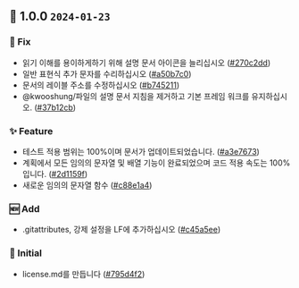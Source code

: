 ## 🎉 1.0.0 `2024-01-23`
### 🐛 Fix
- 읽기 이해를 용이하게하기 위해 설명 문서 아이콘을 늘리십시오 ([#270c2dd](https://github.com/kwooshung/files/commit/270c2ddd9ed91a7ea7d2265020cc9dcb21f77b12))
- 일반 표현식 추가 문자를 수리하십시오 ([#a50b7c0](https://github.com/kwooshung/files/commit/a50b7c07339b0084478c846b5fe675225442dfd0))
- 문서의 레이블 주소를 수정하십시오 ([#b745211](https://github.com/kwooshung/files/commit/b7452116b13812c6ac058228d875f124ff68df36))
- @kwooshung/파일의 설명 문서 지침을 제거하고 기본 프레임 워크를 유지하십시오. ([#37b12cb](https://github.com/kwooshung/files/commit/37b12cb9edae4859f407a6f5c5a234df0445bf06))
### ✨ Feature
- 테스트 적용 범위는 100%이며 문서가 업데이트되었습니다. ([#a3e7673](https://github.com/kwooshung/files/commit/a3e767357675a2fc349510572ccaa52b72dad507))
- 계획에서 모든 임의의 문자열 및 배열 기능이 완료되었으며 코드 적용 속도는 100%입니다. ([#2d1159f](https://github.com/kwooshung/files/commit/2d1159fc6f99ddd0769bc605a17c9269f271627e))
- 새로운 임의의 문자열 함수 ([#c88e1a4](https://github.com/kwooshung/files/commit/c88e1a4e5511e913a6194df93b9e4c07a504813e))
### 🆕 Add
- .gitattributes, 강제 설정을 LF에 추가하십시오 ([#c45a5ee](https://github.com/kwooshung/files/commit/c45a5ee2722626b288c3088492f23fd9ef886452))
### 🍻 Initial
- license.md를 만듭니다 ([#795d4f2](https://github.com/kwooshung/files/commit/795d4f2ad6c17e7bcda8077242dc71464bfaee74))

